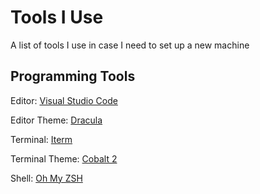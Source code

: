 # Tools I Use
A list of tools I use in case I need to set up a new machine 

## Programming Tools

Editor: [Visual Studio Code]( https://code.visualstudio.com/d?utm_expid=101350005-35.Eg8306GUR6SersZwpBjURQ.3&utm_referrer=https%3A%2F%2Fwww.google.com%2F)

Editor Theme: [Dracula](https://draculatheme.com/)

Terminal: [Iterm](https://www.iterm2.com/)

Terminal Theme: [Cobalt 2](https://github.com/wesbos/Cobalt2-iterm)

Shell: [Oh My ZSH](https://github.com/robbyrussell/oh-my-zsh)



